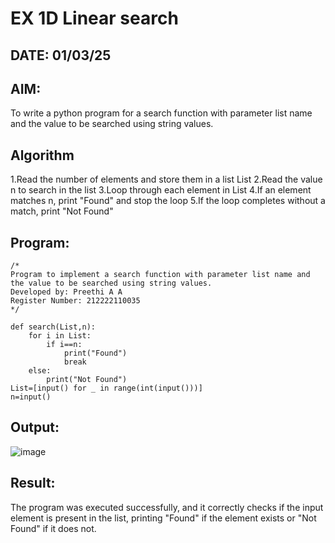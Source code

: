 # EX 1D Linear search
## DATE: 01/03/25
## AIM:
To write a python program for a search function with parameter list name and the value to be searched using string values.

## Algorithm
1.Read the number of elements and store them in a list List
2.Read the value n to search in the list
3.Loop through each element in List
4.If an element matches n, print "Found" and stop the loop
5.If the loop completes without a match, print "Not Found" 

## Program:
```
/*
Program to implement a search function with parameter list name and the value to be searched using string values.
Developed by: Preethi A A 
Register Number: 212222110035  
*/
```
```
def search(List,n):
    for i in List:
        if i==n:
            print("Found")
            break
    else:
        print("Not Found")
List=[input() for _ in range(int(input()))]
n=input()
```
## Output:

![image](https://github.com/user-attachments/assets/a33517d7-1318-49c5-9f80-8094f22b07b1)


## Result:
The program was executed successfully, and it correctly checks if the input element is present in the list, printing "Found" if the element exists or "Not Found" if it does not.
